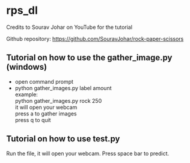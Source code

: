 # rps_dl
Credits to Sourav Johar on YouTube for the tutorial

Github repository:
https://github.com/SouravJohar/rock-paper-scissors

## Tutorial on how to use the gather_image.py (windows)
- open command prompt
- python gather_images.py label amount <br/>
example: <br>
python gather_images.py rock 250 <br>
it will open your webcam <br>
press a to gather images <br>
press q to quit <br>

## Tutorial on how to use test.py
Run the file, it will open your webcam. Press space bar to predict.
